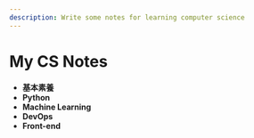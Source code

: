 ```yaml
---
description: Write some notes for learning computer science
---
```


# My CS Notes

* **基本素養**
* **Python**
* **Machine Learning**
* **DevOps**
* **Front-end**
